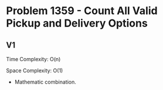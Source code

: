# Problem 1359 - Count All Valid Pickup and Delivery Options

## V1

Time Complexity: O(n)

Space Complexity: O(1)

- Mathematic combination.
